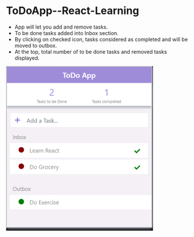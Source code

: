 # ToDoApp--React-Learning
- App will let you add and remove tasks.
- To be done tasks added into Inbox section.
- By clicking on checked icon, tasks considered as completed and will be moved to outbox.
- At the top, total number of to be done tasks and removed tasks displayed.

<img src="./src/ToDoApp.png" title="TodoApp"/>
